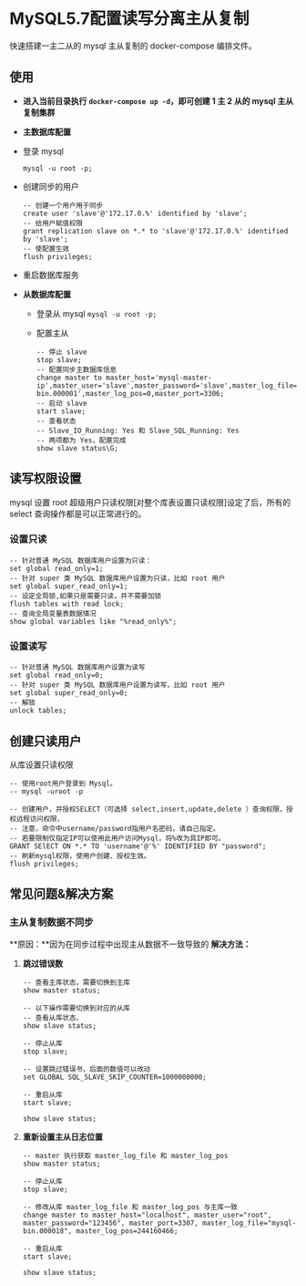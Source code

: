 # MySQL5.7配置读写分离主从复制

快速搭建一主二从的 mysql 主从复制的 docker-compose 编排文件。

## 使用

* **进入当前目录执行 `docker-compose up -d`，即可创建 1 主 2 从的 mysql 主从复制集群**

* **主数据库配置**
* 登录 mysql

    `mysql -u root -p;`

* 创建同步的用户

    ```mysql
    -- 创建一个用户用于同步
    create user 'slave'@'172.17.0.%' identified by 'slave';
    -- 给用户赋值权限
    grant replication slave on *.* to 'slave'@'172.17.0.%' identified by 'slave';
    -- 使配置生效
    flush privileges;
    ```

* 重启数据库服务

* **从数据库配置**
  * 登录从 mysql
    `mysql -u root -p;`

  * 配置主从

    ```mysql
    -- 停止 slave
    stop slave;
    -- 配置同步主数据库信息
    change master to master_host='mysql-master-ip',master_user='slave',master_password='slave',master_log_file='mysql-bin.000001',master_log_pos=0,master_port=3306;
    -- 启动 slave
    start slave;
    -- 查看状态
    -- Slave_IO_Running: Yes 和 Slave_SQL_Running: Yes
    -- 两项都为 Yes，配置完成
    show slave status\G;
    ```

## 读写权限设置

mysql 设置 root 超级用户只读权限[对整个库表设置只读权限]设定了后，所有的 select 查询操作都是可以正常进行的。

### 设置只读

```mysql
-- 针对普通 MySQL 数据库用户设置为只读：
set global read_only=1;
-- 针对 super 类 MySQL 数据库用户设置为只读，比如 root 用户
set global super_read_only=1;
-- 设定全局锁,如果只是需要只读，并不需要加锁
flush tables with read lock;
-- 查询全局变量表数据情况
show global variables like "%read_only%";
```

### 设置读写

```mysql
-- 针对普通 MySQL 数据库用户设置为读写
set global read_only=0;
-- 针对 super 类 MySQL 数据库用户设置为读写，比如 root 用户
set global super_read_only=0;
-- 解锁
unlock tables;
```

## 创建只读用户

从库设置只读权限

```mysql
-- 使用root用户登录到 Mysql。
-- mysql -uroot -p

-- 创建用户，并授权SELECT（可选择 select,insert,update,delete ）查询权限，授权远程访问权限，
-- 注意，命令中username/password指用户名密码，请自己指定。
-- 若要限制仅指定IP可以使用此用户访问Mysql，将%改为具IP即可。
GRANT SElECT ON *.* TO 'username'@'%' IDENTIFIED BY "password";
-- 刷新mysql权限，使用户创建、授权生效。
flush privileges;
```

## 常见问题&解决方案

### 主从复制数据不同步

**原因：**因为在同步过程中出现主从数据不一致导致的
**解决方法：**

1. **跳过错误数**

   ```mysql
   -- 查看主库状态，需要切换到主库
   show master status; 
   
   -- 以下操作需要切换到对应的从库
   -- 查看从库状态，
   show slave status;
   
   -- 停止从库
   stop slave; 
   
   -- 设置跳过错误书，后面的数值可以改动
   set GLOBAL SQL_SLAVE_SKIP_COUNTER=1000000000;
   
   -- 重启从库
   start slave;
   
   show slave status;
   ```

2. **重新设置主从日志位置**

   ```mysql
   -- master 执行获取 master_log_file 和 master_log_pos
   show master status; 
   
   -- 停止从库
   stop slave; 
   
   -- 修改从库 master_log_file 和 master_log_pos 与主库一致
   change master to master_host="localhost", master_user="root", master_password="123456", master_port=3307, master_log_file="mysql-bin.000018", master_log_pos=244160466;
   
   -- 重启从库
   start slave;
   
   show slave status;
   ```
